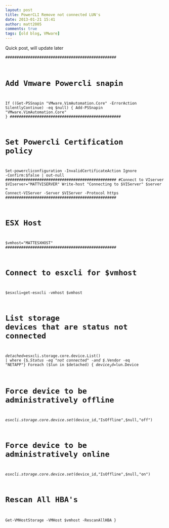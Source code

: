 ```yaml
---
layout: post
title: PowerCLI Remove not connected LUN's
date: 2013-01-21 15:41
author: matt2005
comments: true
tags: [old blog, VMware]
---
```

Quick post, will update later

<code>#################################################
# Add Vmware Powercli snapin
If ((Get-PSSnapin "VMware.VimAutomation.Core" -ErrorAction SilentlyContinue) -eq $null) {
Add-PSSnapin "VMware.VimAutomation.Core"
}
#################################################
# Set Powercli Certification policy
Set-powercliconfiguration -InvalidCertificateAction Ignore -Confirm:$false | out-null
#################################################
#Connect to VIserver
$VIserver="MATTVISERVER"
Write-host "Connecting to $VIServer"
$server = Connect-VIServer -Server $VIServer -Protocol https
#################################################
# ESX Host
$vmhost="MATTESXHOST"
#################################################
# Connect to esxcli for $vmhost
$esxcli=get-esxcli -vmhost $vmhost
# List storage devices that are status not connected
$detached=$esxcli.storage.core.device.List() | where {$_.Status -eq "not connected" -and $_.Vendor -eq "NETAPP"}
Foreach ($lun in $detached) {
$device_id=$lun.Device
# Force device to be administratively offline
$esxcli.storage.core.device.set($device_id,"IsOffline",$null,"off")
# Force device to be administratively online
$esxcli.storage.core.device.set($device_id,"IsOffline",$null,"on")
# Rescan All HBA's
Get-VMHostStorage -VMHost $vmhost -RescanAllHBA
}</code>
